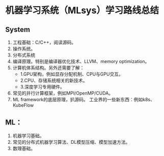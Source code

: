 # 机器学习系统（MLsys）学习路线总结
## System
1. 工程基础：C/C++，阅读源码。
2. 操作系统。
3. 分布式系统
4. 编译原理。特别是编译器优化技术、LLVM、memory optimization。
5. 计算机体系结构。另外还需要了解：
   - 1.GPU架构，例如显存分配机制、CPU与GPU交互。 
   - 2.CPU、存储系统相关的新技术。 
   - 3.深度学习专用硬件。
6. 常见的并行计算框架，例如MPI/OpenMP/CUDA。
7. ML framework的底层原理，扒源码。
工业界的一些新东西：例如k8s、KubeFlow
## ML：
1. 机器学习基础。
2. 常见的分布式机器学习算法、DL模型压缩、模型加速方法。
3. 数理基础。